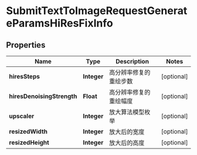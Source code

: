 

# SubmitTextToImageRequestGenerateParamsHiResFixInfo


## Properties

| Name | Type | Description | Notes |
|------------ | ------------- | ------------- | -------------|
|**hiresSteps** | **Integer** | 高分辨率修复的重绘步数 |  [optional] |
|**hiresDenoisingStrength** | **Float** | 高分辨率修复的重绘幅度 |  [optional] |
|**upscaler** | **Integer** | 放大算法模型枚举 |  [optional] |
|**resizedWidth** | **Integer** | 放大后的宽度 |  [optional] |
|**resizedHeight** | **Integer** | 放大后的高度 |  [optional] |



